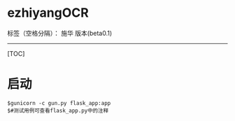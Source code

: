 # ezhiyangOCR

标签（空格分隔）： 施华 版本(beta0.1)

---

[TOC]
# 启动
```
$gunicorn -c gun.py flask_app:app
$#测试用例可查看flask_app.py中的注释
```




